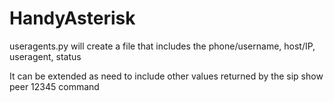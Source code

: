 # HandyAsterisk

useragents.py will create a file that includes the phone/username, host/IP, useragent, status

It can be extended as need to include other values returned by the sip show peer 12345 command 
